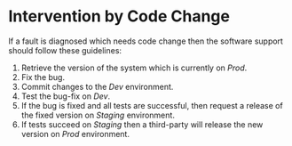 # Intervention by Code Change

If a fault is diagnosed which needs code change then the software support should follow these guidelines:

1. Retrieve the version of the system which is currently on _Prod_.
2. Fix the bug.
3. Commit changes to the _Dev_ environment.
4. Test the bug-fix on _Dev_.
5. If the bug is fixed and all tests are successful, then request a release of the fixed version on _Staging_ environment.
6. If tests succeed on _Staging_ then a third-party will release the new version on _Prod_ environment.
